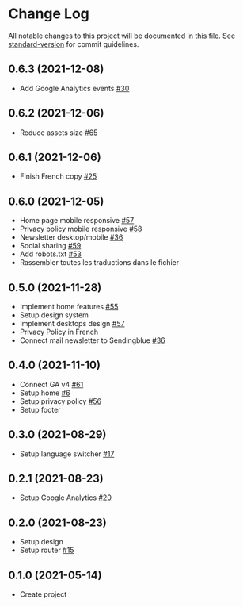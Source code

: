 # Change Log

All notable changes to this project will be documented in this file. See [standard-version](https://github.com/conventional-changelog/standard-version) for commit guidelines.

## 0.6.3 (2021-12-08)
* Add Google Analytics events [#30](https://github.com/alix2018/less-waste-vuejs/issues/30)

## 0.6.2 (2021-12-06)
* Reduce assets size [#65](https://github.com/alix2018/less-waste-vuejs/issues/65)

## 0.6.1 (2021-12-06)
* Finish French copy [#25](https://github.com/alix2018/less-waste-vuejs/issues/25)

## 0.6.0 (2021-12-05)
* Home page mobile responsive [#57](https://github.com/alix2018/less-waste-vuejs/issues/57)
* Privacy policy mobile responsive [#58](https://github.com/alix2018/less-waste-vuejs/issues/58)
* Newsletter desktop/mobile [#36](https://github.com/alix2018/less-waste-vuejs/issues/36)
* Social sharing [#59](https://github.com/alix2018/less-waste-vuejs/issues/59)
* Add robots.txt [#53](https://github.com/alix2018/less-waste-vuejs/issues/53)
* Rassembler toutes les traductions dans le fichier

## 0.5.0 (2021-11-28)
* Implement home features [#55](https://github.com/alix2018/less-waste-vuejs/issues/55)
* Setup design system
* Implement desktops design [#57](https://github.com/alix2018/less-waste-vuejs/issues/57)
* Privacy Policy in French
* Connect mail newsletter to Sendingblue [#36](https://github.com/alix2018/less-waste-vuejs/issues/36)

## 0.4.0 (2021-11-10)
* Connect GA v4 [#61](https://github.com/alix2018/less-waste-vuejs/issues/61)
* Setup home [#6](https://github.com/alix2018/less-waste-vuejs/issues/6)
* Setup privacy policy [#56](https://github.com/alix2018/less-waste-vuejs/issues/56)
* Setup footer

## 0.3.0 (2021-08-29)
* Setup language switcher [#17](https://github.com/alix2018/less-waste-vuejs/issues/17)

## 0.2.1 (2021-08-23)
* Setup Google Analytics [#20](https://github.com/alix2018/less-waste-vuejs/issues/20)

## 0.2.0 (2021-08-23)
* Setup design
* Setup router [#15](https://github.com/alix2018/less-waste-vuejs/issues/15)

## 0.1.0 (2021-05-14)
* Create project
